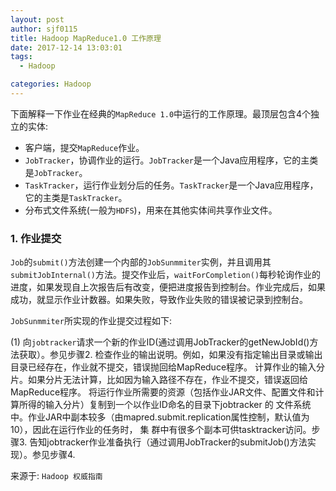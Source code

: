 ```yaml
---
layout: post
author: sjf0115
title: Hadoop MapReduce1.0 工作原理
date: 2017-12-14 13:03:01
tags:
  - Hadoop

categories: Hadoop
---
```


下面解释一下作业在经典的`MapReduce 1.0`中运行的工作原理。最顶层包含4个独立的实体:

- 客户端，提交`MapReduce`作业。
- `JobTracker`，协调作业的运行。`JobTracker`是一个Java应用程序，它的主类是`JobTracker`。
- `TaskTracker`，运行作业划分后的任务。`TaskTracker`是一个Java应用程序，它的主类是`TaskTracker`。
- 分布式文件系统(一般为`HDFS`)，用来在其他实体间共享作业文件。

### 1. 作业提交

`Job`的`submit()`方法创建一个内部的`JobSunmmiter`实例，并且调用其`submitJobInternal()`方法。提交作业后，`waitForCompletion()`每秒轮询作业的进度，如果发现自上次报告后有改变，便把进度报告到控制台。作业完成后，如果成功，就显示作业计数器。如果失败，导致作业失败的错误被记录到控制台。

`JobSunmmiter`所实现的作业提交过程如下:

(1) 向`jobtracker`请求一个新的作业ID(通过调用JobTracker的getNewJobId()方法获取）。参见步骤2.
        检查作业的输出说明。例如，如果没有指定输出目录或输出目录已经存在，作业就不提交，错误抛回给MapReduce程序。
        计算作业的输入分片。如果分片无法计算，比如因为输入路径不存在，作业不提交，错误返回给MapReduce程序。
        将运行作业所需要的资源（包括作业JAR文件、配置文件和计算所得的输入分片）复制到一个以作业ID命名的目录下jobtracker        的 文件系统中。作业JAR中副本较多（由mapred.submit.replication属性控制，默认值为10），因此在运行作业的任务时， 集          群中有很多个副本可供tasktracker访问。步骤3.
        告知jobtracker作业准备执行（通过调用JobTracker的submitJob()方法实现）。参见步骤4.











































来源于: `Hadoop 权威指南`
